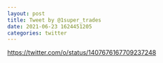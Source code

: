 ```yaml
--- 
layout: post 
title: Tweet by @1super_trades 
date: 2021-06-23 1624451205 
categories: twitter 
--- 
```

https://twitter.com/o/status/1407676167709237248